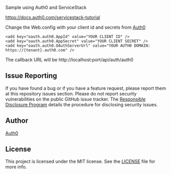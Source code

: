 Sample using Auth0 and ServiceStack

https://docs.auth0.com/servicestack-tutorial

Change the Web.config with your client id and secrets from [Auth0](http://auth0.com)

```
<add key="oauth.auth0.AppId" value="YOUR CLIENT ID" />
<add key="oauth.auth0.AppSecret" value="YOUR CLIENT SECRET" />
<add key="oauth.auth0.OAuthServerUrl" value="YOUR AUTH0 DOMAIN: https://{tenant}.auth0.com" />
```

The callback URL will be http://localhost:port/api/auth/auth0

## Issue Reporting

If you have found a bug or if you have a feature request, please report them at this repository issues section. Please do not report security vulnerabilities on the public GitHub issue tracker. The [Responsible Disclosure Program](https://auth0.com/whitehat) details the procedure for disclosing security issues.

## Author

[Auth0](auth0.com)

## License

This project is licensed under the MIT license. See the [LICENSE](LICENSE) file for more info.
